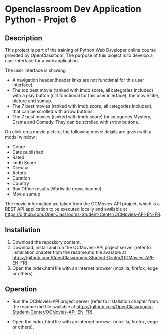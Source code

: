 # Openclassroom Dev Application Python - Projet 6

## Description

This project is part of the training of Python Web Developer online course provided by OpenClassroom.
The purpose of this project is to develop a user interface for a web application.

The user interface is showing:
- A navigation header (header links are not functional for this user interface).
- The top best movie (ranked with Imdb score, all categories included) with a play button (not functional for this user interface), the movie title, picture and sumup.
- The 7 best movies (ranked with Imdb score, all categories included), that can be scrolled with arrow buttons.
- The 7 best movies (ranked with Imdb score) for categories Mystery, Drama and Comedy. They can be scrolled with arrow buttons.

On click on a movie picture, the following movie details are given with a modal window :
- Genre
- Date published
- Rated
- Imdb Score
- Director
- Actors
- Duration
- Country
- Box Office results (Worlwide gross income)
- Movie sumup

The movie information are taken from the OCMovies-API project, which is a REST API application to be executed locally and available at https://github.com/OpenClassrooms-Student-Center/OCMovies-API-EN-FR.

## Installation

1. Download the repository content.
2. Download, install and run the OCMovies-API project server (refer to installation chapter from the readme.md file available at https://github.com/OpenClassrooms-Student-Center/OCMovies-API-EN-FR).
3. Open the index.html file with an internet browser (mozilla, firefox, edge or others).

## Operation

- Run the OCMovies-API project server (refer to installation chapter from the readme.md file available at https://github.com/OpenClassrooms-Student-Center/OCMovies-API-EN-FR).

- Open the index.html file with an internet browser (mozilla, firefox, edge or others).
